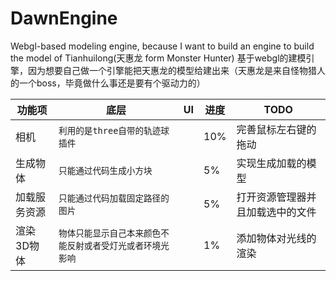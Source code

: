 # DawnEngine
Webgl-based modeling engine, because I want to build an engine to build the model of Tianhuilong(天惠龙 form Monster Hunter)
基于webgl的建模引擎，因为想要自己做一个引擎能把天惠龙的模型给建出来（天惠龙是来自怪物猎人的一个boss，毕竟做什么事还是要有个驱动力的）


|    功能项    |底层                          |UI                          |进度                          |TODO
|----------------|-------------------------------|-----------------------------|-----------------------------|-----------------------------|
|相机            |`利用的是three自带的轨迹球插件`                         |` `|10%|完善鼠标左右键的拖动|
|生成物体         |`只能通过代码生成小方块`                               |` `|5%|实现生成加载的模型|
|加载服务资源     |`只能通过代码加载固定路径的图片`                        |` `|5%|打开资源管理器并且加载选中的文件|
|渲染3D物体       |`物体只能显示自己本来颜色不能反射或者受灯光或者环境光影响`|` `|1%|添加物体对光线的渲染|
